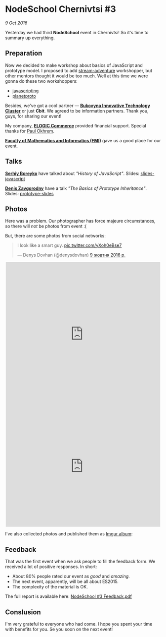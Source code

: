 # NodeSchool Chernivtsi #3

_9 Oct 2016_

Yesterday we had third **NodeSchool** event in Chernivtsi! So it's time to summary up everything.

## Preparation

Now we decided to make workshop about basics of JavaScript and prototype model. I proposed to add [stream-adventure] workshopper, but other mentors thought it would be too much. Well at this time we were gonna do these two workshoppers:

* [javascripting]
* [planetproto]

Besides, we've got a cool partner — [**Bukovyna Innovative Technology Cluster**][cbit] or just **Cbit**. We agreed to be information partners. Thank you, guys, for sharing our event!

My company, [**ELOGIC Commerce**][elogic] provided financial support. Special thanks for [Paul Okhrem](https://www.facebook.com/puncher).

[**Faculty of Mathematics and Informatics (FMI)**][fmi] gave us a good place for our event.

## Talks

[**Serhiy Boreyko**](https://twitter.com/jestersunborn) have talked about _"History of JavaScript"_. Slides: [slides-javascript]

[**Denis Zavgorodny**](https://twitter.com/DenisZavgorodny) have a talk _"The Basics of Prototype Inheritance"_. Slides: [prototype-slides]

## Photos

Here was a problem. Our photographer has force majeure circumstances, so there will _not_ be photos from event :(

But, there are some photos from social networks:

<blockquote class="tw-align-center twitter-tweet" data-lang="uk"><p lang="en" dir="ltr">I look like a smart guy. <a href="https://t.co/yXoh0eBse7">pic.twitter.com/yXoh0eBse7</a></p>&mdash; Denys Dovhan (@denysdovhan) <a href="https://twitter.com/denysdovhan/status/785149061443817472">9 жовтня 2016 р.</a></blockquote>
<script async src="//platform.twitter.com/widgets.js" charset="utf-8"></script>

<center>
  <iframe src="https://www.facebook.com/plugins/post.php?href=https%3A%2F%2Fwww.facebook.com%2Fdenis.zavgorodny%2Fposts%2F1091868850932131&width=500" width="500" height="465" style="border:none;overflow:hidden;margin: auto;" scrolling="no" frameborder="0" allowTransparency="true"></iframe>

  <iframe src="https://www.facebook.com/plugins/post.php?href=https%3A%2F%2Fwww.facebook.com%2Fdenysdovhan%2Fposts%2F1227895117278511&width=500" width="500" height="390" style="border:none;overflow:hidden" scrolling="no" frameborder="0" allowTransparency="true"></iframe>
</center>

I've also collected photos and published them as [Imgur album](http://imgur.com/a/O87bZ):

<center>
  <blockquote class="imgur-embed-pub" lang="en" data-id="a/O87bZ"><a href="//imgur.com/O87bZ"></a></blockquote><script async src="//s.imgur.com/min/embed.js" charset="utf-8"></script>
</center>

## Feedback

That was the first event when we ask people to fill the feedback form. We received a lot of positive responses. In short:

* About 80% people rated our event as _good_ and _amazing_.
* The next event, apparently, will be all about ES2015.
* The complexity of the material is OK.

The full report is available here: [NodeSchool #3 Feedback.pdf](https://drive.google.com/file/d/0BzBDsDGBGK3HV2V4MEVUbnNGTW8/view?usp=sharing)

## Conslusion

I'm very grateful to everyone who had come. I hope you spent your time with benefits for you. Se you soon on the next event!

<!-- References -->

[stream-adventure]: https://github.com/workshopper/stream-adventure
[javascripting]: https://github.com/workshopper/javascripting
[planetproto]: https://github.com/sporto/planetproto
[cbit]: http://cbit.org.ua/
[elogic]: https://elogic.co/
[fmi]: http://fmi.org.ua/

[slides-javascript]: https://jestersunborn.github.io/slides-javascript/#/
[prototype-slides]: https://denis-zavgorodny.github.io/prototype-slides/
